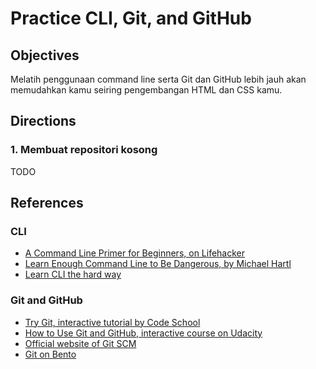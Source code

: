 # Practice CLI, Git, and GitHub

## Objectives

Melatih penggunaan command line serta Git dan GitHub lebih jauh akan memudahkan kamu seiring pengembangan HTML dan CSS kamu.

## Directions

### 1. Membuat repositori kosong

TODO

## References

### CLI

- [A Command Line Primer for Beginners, on Lifehacker](http://lifehacker.com/5633909/who-needs-a-mouse-learn-to-use-the-command-line-for-almost-anything)
- [Learn Enough Command Line to Be Dangerous, by Michael Hartl](https://learnenough.com/command-line-tutorial)
- [Learn CLI the hard way](http://cli.learncodethehardway.org/book)

### Git and GitHub

- [Try Git, interactive tutorial by Code School](https://try.github.io)
- [How to Use Git and GitHub, interactive course on Udacity](https://www.udacity.com/course/how-to-use-git-and-github--ud775)
- [Official website of Git SCM](https://git-scm.com)
- [Git on Bento](https://bento.io/git)
